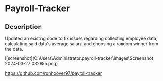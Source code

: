 # Payroll-Tracker

## Description
Updated an existing code to fix issues regarding collecting employee data, calculating said data's average salary, and choosing a random winner from the data.

![screenshot](C:\Users\Administrator\payroll-tracker\images\Screenshot 2024-03-27 032955.png)

[](https://github.com/ronhoover97/payroll-tracker)https://github.com/ronhoover97/payroll-tracker
